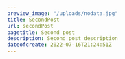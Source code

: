 ```yaml
---
preview_image: "/uploads/nodata.jpg"
title: SecondPost
url: secondPost
pagetitle: Second post
description: Second post description
dateofcreate: 2022-07-16T21:24:51Z
---
```

